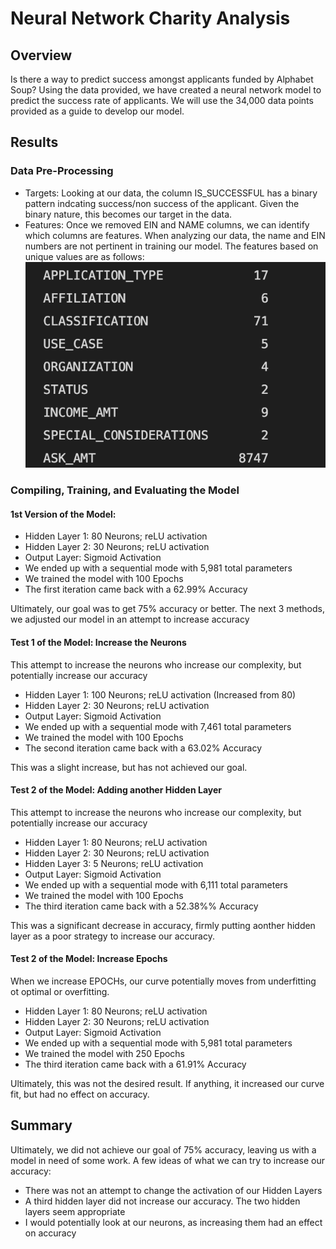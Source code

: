 # Neural Network Charity Analysis
## Overview
Is there a way to predict success amongst applicants funded by Alphabet Soup? Using the data provided, we have created a neural network model to predict the success rate of applicants. We will use the 34,000 data points provided as a guide to develop our model.

## Results
### Data Pre-Processing
- Targets: Looking at our data, the column IS_SUCCESSFUL has a binary pattern indcating success/non success of the applicant. Given the binary nature, this becomes our target in the data.
- Features: Once we removed EIN and NAME columns, we can identify which columns are features. When analyzing our data, the name and EIN numbers are not pertinent in training our model. The features based on unique values are as follows:
![Features](https://github.com/jraguDataGuy/Neural_Network_Charity_Analysis/blob/main/Resources/Features.png)

### Compiling, Training, and Evaluating the Model
#### 1st Version of the Model:
- Hidden Layer 1: 80 Neurons; reLU activation
- Hidden Layer 2: 30 Neurons; reLU activation
- Output Layer: Sigmoid Activation
- We ended up with a sequential mode with 5,981 total parameters
- We trained the model with 100 Epochs
- The first iteration came back with a 62.99% Accuracy

Ultimately, our goal was to get 75% accuracy or better. The next 3 methods, we adjusted our model in an attempt to increase accuracy

#### Test 1 of the Model: Increase the Neurons
This attempt to increase the neurons who increase our complexity, but potentially increase our accuracy
- Hidden Layer 1: 100 Neurons; reLU activation (Increased from 80)
- Hidden Layer 2: 30 Neurons; reLU activation
- Output Layer: Sigmoid Activation
- We ended up with a sequential mode with 7,461 total parameters
- We trained the model with 100 Epochs
- The second iteration came back with a 63.02% Accuracy

This was a slight increase, but has not achieved our goal. 

#### Test 2 of the Model: Adding another Hidden Layer
This attempt to increase the neurons who increase our complexity, but potentially increase our accuracy
- Hidden Layer 1: 80 Neurons; reLU activation 
- Hidden Layer 2: 30 Neurons; reLU activation
- Hidden Layer 3: 5 Neurons; reLU activation
- Output Layer: Sigmoid Activation
- We ended up with a sequential mode with 6,111 total parameters
- We trained the model with 100 Epochs
- The third iteration came back with a 52.38%% Accuracy

This was a significant decrease in accuracy, firmly putting aonther hidden layer as a poor strategy to increase our accuracy.

#### Test 2 of the Model: Increase Epochs
When we increase EPOCHs, our curve potentially moves from underfitting ot optimal or overfitting. 
- Hidden Layer 1: 80 Neurons; reLU activation 
- Hidden Layer 2: 30 Neurons; reLU activation
- Output Layer: Sigmoid Activation
- We ended up with a sequential mode with 5,981 total parameters
- We trained the model with 250 Epochs
- The third iteration came back with a 61.91% Accuracy

Ultimately, this was not the desired result. If anything, it increased our curve fit, but had no effect on accuracy. 

## Summary
Ultimately, we did not achieve our goal of 75% accuracy, leaving us with a model in need of some work. A few ideas of what we can try to increase our accuracy:
- There was not an attempt to change the activation of our Hidden Layers
- A third hidden layer did not increase our accuracy. The two hidden layers seem appropriate
- I would potentially look at our neurons, as increasing them had an effect on accuracy
